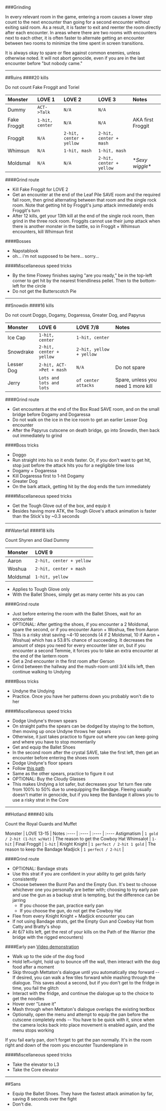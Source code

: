 ###Grinding

In every relevant room in the game, entering a room causes a lower step count to the next encounter than going for a second encounter without exiting said room. As a result, it is faster to exit and reenter the room directly after each encounter. In areas where there are two rooms with encounters next to each other, it is often faster to alternate getting an encounter between two rooms to minimize the time spent in screen transitions.

It is always okay to spare or flee against common enemies, unless otherwise noted. It will not abort genocide, even if you are in the last encounter before "but nobody came."

-----

##Ruins
####20 kills

Do not count Fake Froggit and Toriel

Monster | LOVE 1 | LOVE 2 | LOVE 3 | Notes
:---- | :---- | :---- | :---- | :----
Dummy | `ACT->Talk` | `N/A` | `N/A` |
Fake Froggit | `1-hit, center` | `N/A` | `N/A` | AKA first Froggit
Froggit | `N/A` | `2-hit, center + yellow` | `2-hit, center + mash` | 
Whimsun | `N/A` | `1-hit, mash` | `1-hit, mash` |
Moldsmal | `N/A` | `N/A` | `2-hit, center + yellow` | \**Sexy wiggle*\*

####Grind route
- Kill Fake Froggit for LOVE 2
- Get an encounter at the end of the Leaf Pile SAVE room and the required fall room, then grind alternating between that room and the single rock room. Note that getting hit by Froggit's jump attack immediately ends Froggit's turn
- After 12 kills, get your 13th kill at the end of the single rock room, then grind in the three rock room. Froggits cannot use their jump attack when there is another monster in the battle, so in Froggit + Whimsun encounters, kill Whimsun first

####Bosses
- Napstablook
 - oh... i'm not supposed to be here... sorry...

####Miscellaneous speed tricks
- By the time Flowey finishes saying "are you ready," be in the top-left corner to get hit by the nearest friendliness pellet. Then to the bottom-left for the circle
- Do not get the Butterscotch Pie

-----

##Snowdin
####16 kills

Do not count Doggo, Dogamy, Dogaressa, Greater Dog, and Papyrus

Monster | LOVE 6 | LOVE 7/8 | Notes
:---- | :---- | :---- | :----
Ice Cap | `1-hit, center` | `1-hit, center` |
Snowdrake | `2-hit, center + yellow` | `2-hit, yellow + yellow` |
Lesser Dog | `2-hit, ACT->Pet + mash` | `N/A` | Do not spare
Jerry | `Lots and lots and lots` | `of center attacks` | Spare, unless you need 1 more kill

####Grind route
- Get encounters at the end of the Box Road SAVE room, and on the small bridge before Dogamy and Dogaressa
- Do not walk on the ice in the ice room to get an earlier Lesser Dog encounter
- After the Papyrus cutscene on death bridge, go into Snowdin, then back out immediately to grind

####Boss tricks
- Doggo
 - Run straight into his so it ends faster. Or, if you don't want to get hit, stop just before the attack hits you for a negligible time loss
- Dogamy + Dogaressa
 - Kill Dogaressa first to 1-hit Dogamy
- Greater Dog
 - On the bark attack, getting hit by the dog ends the turn immediately

####Miscellaneous speed tricks
- Get the Tough Glove out of the box, and equip it
 - Besides having more ATK, the Tough Glove's attack animation is faster than the Stick's by ~0.3 seconds

-----

##Waterfall
####18 kills

Count Shyren and Glad Dummy

Monster | LOVE 9
:---- | :----
Aaron | `2-hit, center + yellow`
Woshua | `2-hit, center + mash`
Moldsmal | `1-hit, yellow`
- Applies to Tough Glove only
 - With the Ballet Shoes, simply get as many center hits as you can

####Grind route
- Just before entering the room with the Ballet Shoes, wait for an encounter
- OPTIONAL: After getting the shoes, if you encounter a 2 Moldsmal, spare the second, or if you encounter Aaron + Woshua, flee from Aaron
 - This is a risky strat saving ~4-10 seconds (4 if 2 Moldsmal, 10 if Aaron + Woshua) which has a 53.8% chance of succeeding. It decreases the amount of steps you need for every encounter later on, but if you encounter a second Temmie, it forces you to take an extra encounter at the end of the lantern room
- Get a 2nd encounter in the first room after Gerson
- Grind between the hallway and the mush-room until 3/4 kills left, then continue walking to Undying

####Boss tricks
- Undyne the Undying
 - Practice. Once you have her patterns down you probably won't die to her

####Miscellaneous speed tricks
- Dodge Undyne's thrown spears
 - On straight paths the spears can be dodged by staying to the bottom, then moving up once Undyne throws her spears
 - Otherwise, it just takes practice to figure out where you can keep going and where you have to stop momentarily
- Get and equip the Ballet Shoes
 - In the second room after the crystal SAVE, take the first left, then get an encounter before entering the shoes room
- Dodge Undyne's floor spears
 - Follow [this path](https://i.imgur.com/2tCriVW.png)
 - Same as the other spears, practice to figure it out
- OPTIONAL: Buy the Cloudy Glasses
 - This makes Undying a lot safer, but decreases your 1st turn flee rate from 100% to 50% due to unequipping the Bandage. Fleeing usually doesn't matter in genocide, but if you keep the Bandage it allows you to use a risky strat in the Core

-----

##Hotland
####40 kills

Count the Royal Guards and Muffet

Monster | LOVE 13-15 | Notes
:---- | :---- | :---- | :----
Astigmatism | `1 gold / 2-hit (1-hit w/Hat)` | The reason to get the Cowboy Hat
Whimsalot | `1-hit` |
Final Froggit | `1-hit` |
Knight Knight | `1 perfect / 2-hit 1 gold` | The reason to keep the Bandage
Madjick | `1 perfect / 2-hit` |

####Grind route
- OPTIONAL: Bandage strats
 - Use this strat if you are confident in your ability to get golds fairly consistently
 - Choose between the Burnt Pan and the Empty Gun. It's best to choose whichever one you personally are better with; choosing to try early pan and use the gun as a backup strat is tempting, but the difference can be jarring
    - If you choose the pan, practice early pan
    - If you choose the gun, do not get the Cowboy Hat
 - Flee from every Knight Knight + Madjick encounter you can
- If not using Bandage strats, get the Empty Gun and Cowboy Hat from Catty and Bratty's shop
- At 6/7 kills left, get the rest of your kills on the Path of the Warrior (the bridge with the rigged encounters)

####Early pan
[Video demonstration](https://www.youtube.com/watch?v=ipdEo5kY3kI)
- Walk up to the side of the dog food
- Hold left+right, hold up to bounce off the wall, then interact with the dog food after a moment
- Skip through Mettaton's dialogue until you automatically step forward
-- If desired, you can walk a few tiles forward while mashing through the dialogue. This saves about a second, but if you don't get to the fridge in time, you fail the glitch
- Interact with the fridge, and continue the dialogue up to the choice to get the noodles
- Hover over "Leave it"
- Mash through when Mettaton's dialogue overlaps the existing textbox
- Optionally, open the menu and attempt to equip the pan before the cutscene completely ends
-- You have to be quick with it, since when the camera locks back into place movement is enabled again, and the menu stops working

If you fail early pan, don't forget to get the pan normally. It's in the room right and down of the room you encounter Tsundereplane in

####Miscellaneous speed tricks
- Take the elevator to L3
- Take the Core elevator

-----

##Sans
- Equip the Ballet Shoes. They have the fastest attack animation by far, saving 8 seconds over the fight
- Don't die.

